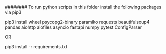 ######## 
To run python scripts in this folder install the following packages via pip3

pip3 install wheel psycopg2-binary paramiko requests beautifulsoup4 pandas aiohttp aiofiles asyncio fastapi numpy pytest ConfigParser

OR

pip3 install -r requirements.txt 
